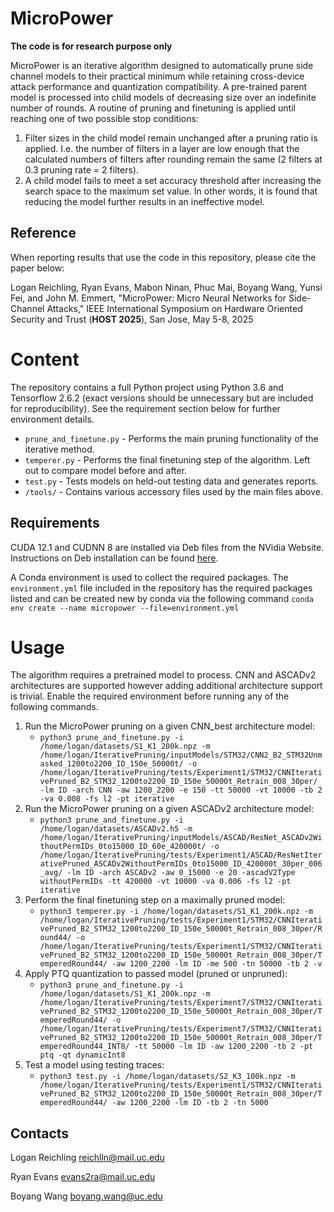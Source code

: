 # MicroPower

**The code is for research purpose only**

MicroPower is an iterative algorithm designed to automatically prune 
side channel models to their practical minimum while retaining
cross-device attack performance and quantization 
compatibility. A pre-trained parent model is processed into 
child models of decreasing size over an indefinite number of 
rounds. A routine of pruning and finetuning is applied until
reaching one of two possible stop conditions:
1. Filter sizes in the child model remain unchanged after a pruning ratio is applied. I.e. the number of filters in a layer are low enough that the calculated numbers of filters after rounding remain the same (2 filters at 0.3 pruning rate = 2 filters).
2. A child model fails to meet a set accuracy threshold after increasing the search space to the maximum set value. In other words, it is found that reducing the model further results in an ineffective model.

## Reference

When reporting results that use the code in this repository, please cite the paper below:

Logan Reichling, Ryan Evans, Mabon Ninan, Phuc Mai, Boyang Wang, Yunsi Fei, and John M. Emmert, "MicroPower: Micro Neural Networks for Side-Channel Attacks," IEEE International Symposium on Hardware Oriented Security and Trust (**HOST 2025**), San Jose, May 5-8, 2025

# Content

The repository contains a full Python project using Python 
3.6 and Tensorflow 2.6.2 (exact versions should be 
unnecessary but are included for reproducibility). See the
requirement section below for further environment details. 
* ```prune_and_finetune.py``` - Performs the main pruning functionality of the iterative method.
* ```temperer.py```           - Performs the final finetuning step of the algorithm. Left out to compare model before and after. 
* ```test.py```               - Tests models on held-out testing data and generates reports.
* ```/tools/```                - Contains various accessory files used by the main files above.

## Requirements

CUDA 12.1 and CUDNN 8 are installed via Deb files from the 
NVidia Website. Instructions on Deb installation can be 
found [here](https://docs.nvidia.com/cuda/cuda-installation-guide-linux/). 

A Conda environment is used to collect the required packages.
The ```environment.yml``` file included in the repository has the required 
packages listed and can be created new by conda via the following
command ```conda env create --name micropower --file=environment.yml```

# Usage

The algorithm requires a pretrained model to process. CNN and 
ASCADv2 architectures are supported however adding additional 
architecture support is trivial. Enable the required environment 
before running any of the following commands. 

1. Run the MicroPower pruning on a given CNN_best architecture model:
    - ```python3 prune_and_finetune.py -i /home/logan/datasets/S1_K1_200k.npz -m /home/logan/IterativePruning/inputModels/STM32/CNN2_B2_STM32Unmasked_1200to2200_ID_150e_50000t/ -o /home/logan/IterativePruning/tests/Experiment1/STM32/CNNIterativePruned_B2_STM32_1200to2200_ID_150e_50000t_Retrain_008_30per/ -lm ID -arch CNN -aw 1200_2200 -e 150 -tt 50000 -vt 10000 -tb 2 -va 0.008 -fs l2 -pt iterative```
2. Run the MicroPower pruning on a given ASCADv2 architecture model:
    - ```python3 prune_and_finetune.py -i /home/logan/datasets/ASCADv2.h5 -m /home/logan/IterativePruning/inputModels/ASCAD/ResNet_ASCADv2WithoutPermIDs_0to15000_ID_60e_420000t/ -o /home/logan/IterativePruning/tests/Experiment1/ASCAD/ResNetIterativePruned_ASCADv2WithoutPermIDs_0to15000_ID_420000t_30per_006_avg/ -lm ID -arch ASCADv2 -aw 0_15000 -e 20 -ascadV2Type withoutPermIDs -tt 420000 -vt 10000 -va 0.006 -fs l2 -pt iterative```
3. Perform the final finetuning step on a maximally pruned model:
    - ```python3 temperer.py -i /home/logan/datasets/S1_K1_200k.npz -m /home/logan/IterativePruning/tests/Experiment1/STM32/CNNIterativePruned_B2_STM32_1200to2200_ID_150e_50000t_Retrain_008_30per/Round44/ -o /home/logan/IterativePruning/tests/Experiment1/STM32/CNNIterativePruned_B2_STM32_1200to2200_ID_150e_50000t_Retrain_008_30per/TemperedRound44/ -aw 1200_2200 -lm ID -me 500 -tn 50000 -tb 2 -v```
4. Apply PTQ quantization to passed model (pruned or unpruned):
    - ```python3 prune_and_finetune.py -i /home/logan/datasets/S1_K1_200k.npz -m /home/logan/IterativePruning/tests/Experiment7/STM32/CNNIterativePruned_B2_STM32_1200to2200_ID_150e_50000t_Retrain_008_30per/TemperedRound44/ -o /home/logan/IterativePruning/tests/Experiment7/STM32/CNNIterativePruned_B2_STM32_1200to2200_ID_150e_50000t_Retrain_008_30per/TemperedRound44_INT8/ -tt 50000 -lm ID -aw 1200_2200 -tb 2 -pt ptq -qt dynamicInt8```
5. Test a model using testing traces:
    - ```python3 test.py -i /home/logan/datasets/S2_K3_100k.npz -m /home/logan/IterativePruning/tests/Experiment1/STM32/CNNIterativePruned_B2_STM32_1200to2200_ID_150e_50000t_Retrain_008_30per/TemperedRound44/ -aw 1200_2200 -lm ID -tb 2 -tn 5000```

## Contacts
Logan Reichling reichlln@mail.uc.edu

Ryan Evans evans2ra@mail.uc.edu

Boyang Wang boyang.wang@uc.edu

